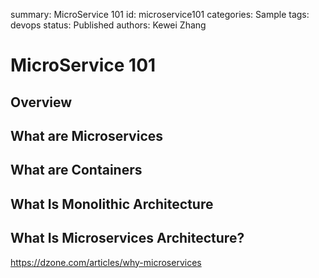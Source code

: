 summary: MicroService 101
id: microservice101
categories: Sample
tags: devops
status: Published 
authors: Kewei Zhang

# MicroService 101

<!-- ------------------------ -->
## Overview 

<!-- ------------------------ -->
## What are Microservices

<!-- ------------------------ -->
## What are Containers

<!-- ------------------------ -->
## What Is Monolithic Architecture

<!-- ------------------------ -->
## What Is Microservices Architecture?
https://dzone.com/articles/why-microservices